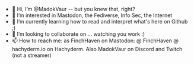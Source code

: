 - 👋 Hi, I’m @MadokVaur -- but you knew that, right?
- 👀 I’m interested in Mastodon, the Fediverse, Info Sec, the Internet
- 🌱 I’m currently learning how to read and interpret what's here on Github ;)
- 💞️ I’m looking to collaborate on ... watching you work :)
- 📫 How to reach me: as FinchHaven on Mastodon: @ FinchHaven @ hachyderm.io on Hachyderm. Also MadokVaur on Discord and Twitch (not a streamer)

<!---
MadokVaur/MadokVaur is a ✨ special ✨ repository because its `README.md` (this file) appears on your GitHub profile.
You can click the Preview link to take a look at your changes.
--->
